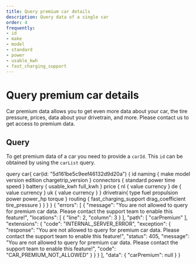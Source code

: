 ```yaml
---
title: Query premium car details
description: Query data of a single car
order: 4
frequently:
- id
- make
- model
- standard
- power
- usable_kwh
- fast_charging_support
---
```


# Query premium car details <premium />
Car premium data allows you to get even more data about your car, the tire pressure, prices, data about your drivetrain, and more. Please <cta action='smallchat'>contact us</cta> to get access to premium data. 

## Query
To get premium data of a car you need to provide a `carId`. This `id` can be obtained by using the `carList` query.

<schema name="carPremium" :frequent="frequently"></schema>

<response error="carPremium"></response>

<playground>
<code-block lang="graphql" type="query">	
query car{
  car(id: "5d161be5c9eef46132d9d20a") {
    id
    naming {
      make
      model
      version
      edition
      chargetrip_version
    }
    connectors {
      standard
      power
      time
      speed
    }
    battery {
      usable_kwh
      full_kwh
    }
    price {
      nl {
        value
        currency
      }
      de {
        value
        currency
      }
      uk {
        value
        currency
      }
    }
    drivetrain{
      type
      fuel
      propulsion
      power
      power_hp
      torque
    }
    routing {
      fast_charging_support
      drag_coefficient
      tire_pressure
    }
  }
}
}
</code-block>

<code-block lang="json" type="response">
{
  "errors": [
    {
      "message": "You are not allowed to query for premium car data. Please contact the support team to enable this feature!",
      "locations": [
        {
          "line": 2,
          "column": 3
        }
      ],
      "path": [
        "carPremium"
      ],
      "extensions": {
        "code": "INTERNAL_SERVER_ERROR",
        "exception": {
          "response": "You are not allowed to query for premium car data. Please contact the support team to enable this feature!",
          "status": 405,
          "message": "You are not allowed to query for premium car data. Please contact the support team to enable this feature!",
          "code": "CAR_PREMIUM_NOT_ALLOWED"
        }
      }
    }
  ],
  "data": {
    "carPremium": null
  }
}
</code-block>
</playground>
